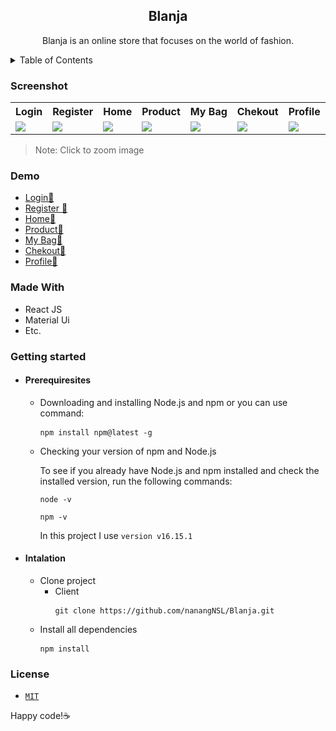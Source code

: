 <h2 align="center">Blanja</h2>
<p align="center">Blanja is an online store that focuses on the world of fashion.</p>


<details>
<summary>Table of Contents</summary>
<br/>
  

* [Screenshoot](#screen)
* [Demo](#demo)
* [Made with](#built)
* [Getting Started](#getting)
  * [Prerequisites](#Prerequisites)
  * [Installation](#Installation)
* [License](#License)
</details>


<h3 id=screen>Screenshot</h3>

<table>
  <tr>
  <th>Login</th>
  <th>Register</th>
    <th>Home</th>
     <th>Product</th>
    <th>My Bag</th>
    <th>Chekout</th>
     <th>Profile</th>
  </tr>
  <tr>
  <td><img src="https://user-images.githubusercontent.com/45787278/190927317-e363153b-477c-44aa-a237-3492e073ad88.png" /></td>
  <td><img src="https://user-images.githubusercontent.com/45787278/190927315-35dd3001-bd10-4f52-aa73-5f2a90370a04.png" /></td>
    <td><img src="https://user-images.githubusercontent.com/45787278/190924112-3f2b017e-e8d6-4f95-9d0e-d981635996ea.png" /></td>
     <td><img src="https://user-images.githubusercontent.com/45787278/190927586-5de243cd-4194-46f6-a3c2-8efeeae065fd.png" /></td>
    <td><img src="https://user-images.githubusercontent.com/45787278/190924114-882ac457-f192-400d-9e2f-45d995ba8e39.png" /></td>
      <td><img src="https://user-images.githubusercontent.com/45787278/190924116-8468f619-cced-4258-b6a1-035a3da4a942.png" /></td>
      <td><img src="https://user-images.githubusercontent.com/45787278/190924109-92d969f7-4c14-444c-aa9f-a3d8f2d0cd69.png" /></td>
  </tr>
</table>
<blockquote>Note: Click to zoom image</blockquote>

<h3 id=demo>Demo</h3>
<ul>
<li><a href="https://blanja-com.netlify.app/login">Login🚀</a></li>
<li><a href="https://blanja-com.netlify.app/register">Register 🚀 </a></li>
<li><a href="https://blanja-com.netlify.app/">Home🚀</a></li>
<li><a href="https://blanja-com.netlify.app/product">Product🚀</a></li>
<li><a href="https://blanja-com.netlify.app/bag">My Bag🚀</a></li>
<li><a href="https://blanja-com.netlify.app/checkout">Chekout🚀</a></li>
<li><a href="https://blanja-com.netlify.app/profile">Profile🚀</a></li>
</ul>
<h3 id=built>Made With</h3>
<ul>
  <li>React JS</li>
   <li>Material Ui</li>
  <li>Etc.</li>
</ul>
<h3 id=getting>Getting started</h3>
<ul>
   <li>
     <h4 id=Prerequisites>Prerequiresites</h4>
     <ul>
       <li>Downloading and installing Node.js and npm or you can use command:</li>
       <pre><code>npm install npm@latest -g</code> </pre>
       <li>Checking your version of npm and Node.js</li>
       <p>To see if you already have Node.js and npm installed and check the installed version, run the following commands:</p>
       <pre><code>node -v</code></pre>
        <pre><code>npm -v</code></pre>
       <p>In this project I use <code>version v16.15.1</code></p> 
       </li>
     </ul>
  </li>
  <li>
     <h4 id=Installation>Intalation</h4>
      <ul>
        <li>Clone project
          <ul>
            <li>Client
             <pre><code>git clone https://github.com/nanangNSL/Blanja.git</code> </pre>
             </li>
          </ul>
        </li>
        <li>Install all dependencies
             <pre><code>npm install</code> </pre>
            </li>
      </ul>
   </li>
</ul> 
    
<h3 id=License>License</h3>
<ul>
  <li><code><a href="https://github.com/nanangNSL/Blanja/blob/main/LICENSE">MIT</a></code></li>
</ul>
<p>Happy code!☕</p>

